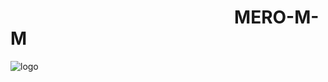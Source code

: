#                                                       MERO-M-M                                                                          


![logo](https://raw.githubusercontent.com/MERO-M-M/MERO-M-M.github.io/master/Capture.PNG)
